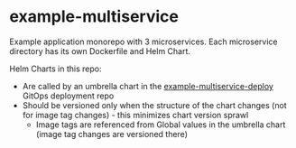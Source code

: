 # example-multiservice

Example application monorepo with 3 microservices. Each microservice directory has its own Dockerfile and Helm Chart.

Helm Charts in this repo:

- Are called by an umbrella chart in the [example-multiservice-deploy](https://github.com/codefresh-contrib/example-multiservice-deploy) GitOps deployment repo
- Should be versioned only when the structure of the chart changes (not for image tag changes) - this minimizes chart version sprawl
  - Image tags are referenced from Global values in the umbrella chart (image tag changes are versioned there)
